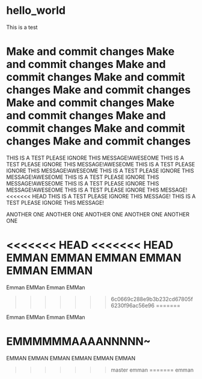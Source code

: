 # hello_world
This is a test 


Make and commit changes
Make and commit changes
Make and commit changes
Make and commit changes
Make and commit changes
Make and commit changes
Make and commit changes
Make and commit changes
Make and commit changes
Make and commit changes
=======
THIS IS A TEST PLEASE IGNORE THIS MESSAGE!AWESEOME
THIS IS A TEST PLEASE IGNORE THIS MESSAGE!AWESEOME
THIS IS A TEST PLEASE IGNORE THIS MESSAGE!AWESEOME
THIS IS A TEST PLEASE IGNORE THIS MESSAGE!AWESEOME
THIS IS A TEST PLEASE IGNORE THIS MESSAGE!AWESEOME
THIS IS A TEST PLEASE IGNORE THIS MESSAGE!AWESEOME
THIS IS A TEST PLEASE IGNORE THIS MESSAGE!
<<<<<<< HEAD
THIS IS A TEST PLEASE IGNORE THIS MESSAGE!
THIS IS A TEST PLEASE IGNORE THIS MESSAGE!

ANOTHER ONE
ANOTHER ONE
ANOTHER ONE
ANOTHER ONE
ANOTHER ONE

<<<<<<< HEAD
<<<<<<< HEAD
EMMAN EMMAN EMMAN EMMAN EMMAN EMMAN
=======

Emman EMMan Emman EMMan
>>>>>>> 6c0669c288e9b3b232cd67805f6230f96ac56e96
=======

Emman EMMan Emman EMMan

EMMMMMMAAAANNNNN~
=======
EMMAN EMMAN EMMAN EMMAN EMMAN EMMAN
>>>>>>> master
>>>>>>> emman
=======
>>>>>>> emman
